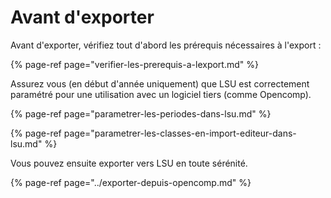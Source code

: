 # Avant d'exporter

Avant d'exporter, vérifiez tout d'abord les prérequis nécessaires à l'export :

{% page-ref page="verifier-les-prerequis-a-lexport.md" %}

Assurez vous \(en début d'année uniquement\) que LSU est correctement paramétré pour une utilisation avec un logiciel tiers \(comme Opencomp\).

{% page-ref page="parametrer-les-periodes-dans-lsu.md" %}

{% page-ref page="parametrer-les-classes-en-import-editeur-dans-lsu.md" %}



Vous pouvez ensuite exporter vers LSU en toute sérénité.

{% page-ref page="../exporter-depuis-opencomp.md" %}

